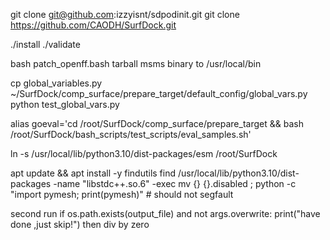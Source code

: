 git clone git@github.com:izzyisnt/sdpodinit.git
git clone https://github.com/CAODH/SurfDock.git


./install
./validate

bash patch_openff.bash
tarball msms binary to /usr/local/bin

cp global_variables.py ~/SurfDock/comp_surface/prepare_target/default_config/global_vars.py
python test_global_vars.py

alias goeval='cd /root/SurfDock/comp_surface/prepare_target && bash /root/SurfDock/bash_scripts/test_scripts/eval_samples.sh'

ln -s /usr/local/lib/python3.10/dist-packages/esm /root/SurfDock





apt update && apt install -y findutils
find /usr/local/lib/python3.10/dist-packages -name "libstdc++.so.6" -exec mv {} {}.disabled \;
python -c "import pymesh; print(pymesh)"  # should not segfault



second run
if os.path.exists(output_file) and not args.overwrite:
    print("have done ,just skip!")
then div by zero

